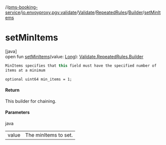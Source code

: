 //[pms-booking-service](../../../../../index.md)/[io.envoyproxy.pgv.validate](../../../index.md)/[Validate](../../index.md)/[RepeatedRules](../index.md)/[Builder](index.md)/[setMinItems](set-min-items.md)

# setMinItems

[java]\
open fun [setMinItems](set-min-items.md)(value: [Long](https://kotlinlang.org/api/core/kotlin-stdlib/kotlin/-long/index.html)): [Validate.RepeatedRules.Builder](index.md)

```kotlin
MinItems specifies that this field must have the specified number of
items at a minimum

```
`optional uint64 min_items = 1;`

#### Return

This builder for chaining.

#### Parameters

java

| | |
|---|---|
| value | The minItems to set. |